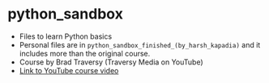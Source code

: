 # python_sandbox
- Files to learn Python basics
- Personal files are in `python_sandbox_finished_(by_harsh_kapadia)` and it includes more than the original course.
- Course by Brad Traversy (Traversy Media on YouTube)
- [Link to YouTube course video](https://www.youtube.com/watch?v=JJmcL1N2KQs)
